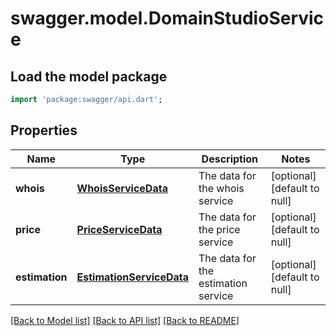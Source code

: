 # swagger.model.DomainStudioService

## Load the model package
```dart
import 'package:swagger/api.dart';
```

## Properties
Name | Type | Description | Notes
------------ | ------------- | ------------- | -------------
**whois** | [**WhoisServiceData**](WhoisServiceData.md) | The data for the whois service | [optional] [default to null]
**price** | [**PriceServiceData**](PriceServiceData.md) | The data for the price service | [optional] [default to null]
**estimation** | [**EstimationServiceData**](EstimationServiceData.md) | The data for the estimation service | [optional] [default to null]

[[Back to Model list]](../README.md#documentation-for-models) [[Back to API list]](../README.md#documentation-for-api-endpoints) [[Back to README]](../README.md)


